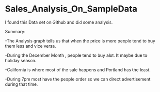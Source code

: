 # Sales_Analysis_On_SampleData
I found this Data set on Github and did some analysis.

Summary:

-The Analysis graph tells us that when the price is more people tend to buy them less and vice versa.

-During the December Month , people tend to buy alot. It maybe due to holiday season.

-California is where most of the sale happens and Portland has the least.

-During 7pm most have the people order so we can direct advertisement during that time.
